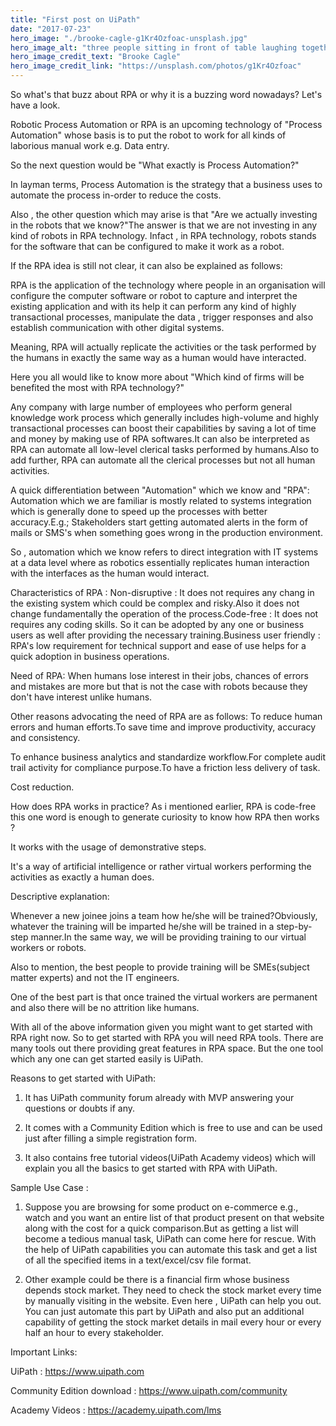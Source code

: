 ```yaml
---
title: "First post on UiPath"
date: "2017-07-23"
hero_image: "./brooke-cagle-g1Kr4Ozfoac-unsplash.jpg"
hero_image_alt: "three people sitting in front of table laughing together"
hero_image_credit_text: "Brooke Cagle"
hero_image_credit_link: "https://unsplash.com/photos/g1Kr4Ozfoac"
---
```


So what's that buzz about RPA or why it is a buzzing word nowadays? Let's have a look.

Robotic Process Automation or RPA is an upcoming technology of "Process Automation" whose basis is to put the robot to work for all kinds of laborious manual work e.g. Data entry.

So the next question would be "What exactly is Process Automation?"

In layman terms, Process Automation is the strategy that a business uses to automate the process in-order to reduce the costs.

Also , the other question which may arise is that "Are we actually investing in the robots that we know?"The answer is that we are not investing in any kind of robots in RPA technology. Infact , in RPA technology, robots stands for the software that can be configured to make it work as a robot.

If the RPA idea is still not clear, it can also be explained as follows:

RPA is the application of the technology where people in an organisation will configure the computer software or robot to capture and interpret the existing application and with its help it can perform any kind of highly transactional processes, manipulate the data , trigger responses and also establish communication with other digital systems.

Meaning, RPA will actually replicate the activities or the task performed by the humans in exactly the same way as a human would have interacted.

Here you all would like to know more about "Which kind of firms will be benefited the most with RPA technology?"

Any company with large number of employees who perform general knowledge work process which generally includes high-volume and highly transactional processes can boost their capabilities by saving a lot of time and money by making use of RPA softwares.It can also be interpreted as RPA can automate all low-level clerical tasks performed by humans.Also to add further, RPA can automate all the clerical processes but not all human activities.

A quick differentiation between "Automation" which we know and "RPA":
Automation which we are familiar is mostly related to systems integration which is generally done to speed up the processes with better accuracy.E.g.; Stakeholders start getting automated alerts in the form of mails or SMS's when something goes wrong in the production environment.

So , automation which we know refers to direct integration with IT systems at a data level where as robotics essentially replicates human interaction with the interfaces as the human would interact.

Characteristics of RPA :
Non-disruptive : It does not requires any chang in the existing system which could be complex and risky.Also it does not change fundamentally the operation of the process.Code-free : It does not requires any coding skills. So it can be adopted by any one or business users as well after providing the necessary training.Business user friendly : RPA's low requirement for technical support and ease of use helps for a quick adoption in business operations.

Need of RPA:
When humans lose interest in their jobs, chances of errors and mistakes are more but that is not the case with robots because they don't have interest unlike humans.

Other reasons advocating the need of RPA are as follows:
To reduce human errors and human efforts.To save time and improve productivity, accuracy and consistency.

To enhance business analytics and standardize workflow.For complete audit trail activity for compliance purpose.To have a friction less delivery of task.

Cost reduction.

How does RPA works in practice?
As i mentioned earlier, RPA is code-free this one word is enough to generate curiosity to know how RPA then works ?

It works with the usage of demonstrative steps.

It's a way of artificial intelligence or rather virtual workers performing the activities as exactly a human does.

Descriptive explanation:

Whenever a new joinee joins a team how he/she will be trained?Obviously, whatever the training will be imparted he/she will be trained in a step-by-step manner.In the same way, we will be providing training to our virtual workers or robots.

Also to mention, the best people to provide training will be SMEs(subject matter experts) and not the IT engineers.

One of the best part is that once trained the virtual workers are permanent and also there will be no attrition like humans.

With all of the above information given you might want to get started with RPA right now. So to get started with RPA you will need RPA tools. There are many tools out there providing great features in RPA space. But the one tool which any one can get started easily is UiPath.

Reasons to get started with UiPath:

1.  It has UiPath community forum already with MVP answering your questions or doubts if any.

2.  It comes with a Community Edition which is free to use and can be used just after filling a simple registration form.

3.  It also contains free tutorial videos(UiPath Academy videos) which will explain you all the basics to get started with RPA with UiPath.

Sample Use Case :

1.  Suppose you are browsing for some product on e-commerce e.g., watch and you want an entire list of that product present on that website along with the cost for a quick comparison.But as getting a list will become a tedious manual task, UiPath can come here for rescue. With the help of UiPath capabilities you can automate this task and get a list of all the specified items in a text/excel/csv file format.

2.  Other example could be there is a financial firm whose business depends stock market. They need to check the stock market every time by manually visiting in the website. Even here , UiPath can help you out. You can just automate this part by UiPath and also put an additional capability of getting the stock market details in mail every hour or every half an hour to every stakeholder.

Important Links:

UiPath : https://www.uipath.com

Community Edition download : https://www.uipath.com/community

Academy Videos : https://academy.uipath.com/lms

